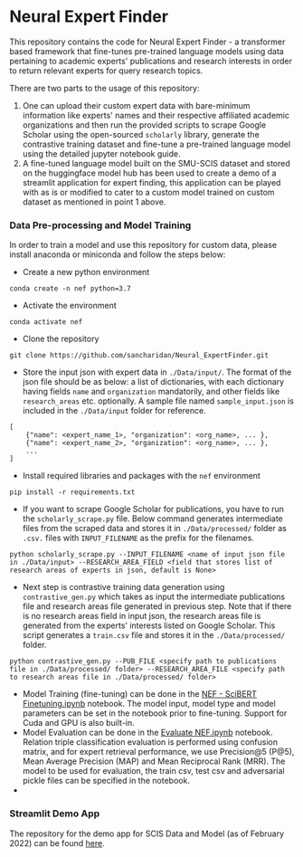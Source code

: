 # Neural Expert Finder
This repository contains the code for Neural Expert Finder - a transformer based framework that fine-tunes pre-trained language models using data pertaining to academic experts' publications and research interests in order to return relevant experts for query research topics. 

There are two parts to the usage of this repository:
1. One can upload their custom expert data with bare-minimum information like experts' names and their respective affiliated academic organizations and then run the provided scripts to scrape Google Scholar using the open-sourced `scholarly` library, generate the contrastive training dataset and fine-tune a pre-trained language model using the detailed jupyter notebook guide. 
2. A fine-tuned language model built on the SMU-SCIS dataset and stored on the huggingface model hub has been used to create a demo of a streamlit application for expert finding, this application can be played with as is or modified to cater to a custom model trained on custom dataset as mentioned in point 1 above. 

### Data Pre-processing and Model Training
In order to train a model and use this repository for custom data, please install anaconda or miniconda and follow the steps below:
- Create a new python environment
```
conda create -n nef python=3.7
```
- Activate the environment
```
conda activate nef
```
- Clone the repository
```
git clone https://github.com/sancharidan/Neural_ExpertFinder.git
```
- Store the input json with expert data in `./Data/input/`. The format of the json file should be as below: a list of dictionaries, with each dictionary having fields `name` and `organization` mandatorily, and other fields like `research_areas` etc. optionally. A sample file named `sample_input.json` is included in the `./Data/input` folder for reference.
```
[
    {"name": <expert_name_1>, "organization": <org_name>, ... },
    {"name": <expert_name_2>, "organization": <org_name>, ... },
    ...
]
```
- Install required libraries and packages with the `nef` environment
``` 
pip install -r requirements.txt
```
- If you want to scrape Google Scholar for publications, you have to run the `scholarly_scrape.py` file. Below command generates intermediate files from the scraped data and stores it in `./Data/processed/` folder as `.csv.` files with `INPUT_FILENAME` as the prefix for the filenames. 
```
python scholarly_scrape.py --INPUT_FILENAME <name of input json file in ./Data/input> --RESEARCH_AREA_FIELD <field that stores list of research areas of experts in json, default is None>
```
- Next step is contrastive training data generation using `contrastive_gen.py` which takes as input the intermediate publications file and research areas file generated in previous step. Note that if there is no research areas field in input json, the research areas file is generated from the experts' interests listed on Google Scholar. This script generates a `train.csv` file and stores it in the `./Data/processed/` folder.
```
python contrastive_gen.py --PUB_FILE <specify path to publications file in ./Data/processed/ folder> --RESEARCH_AREA_FILE <specify path to research areas file in ./Data/processed/ folder>
```
- Model Training (fine-tuning) can be done in the [NEF - SciBERT Finetuning.ipynb](https://github.com/sancharidan/Neural_ExpertFinder/blob/master/NEF%20-%20SciBERT%20Finetuning.ipynb) notebook. The model input, model type and model parameters can be set in the notebook prior to fine-tuning. Support for Cuda and GPU is also built-in.
- Model Evaluation can be done in the [Evaluate NEF.ipynb](https://github.com/sancharidan/Neural_ExpertFinder/blob/master/Evaluate%20NEF.ipynb) notebook. Relation triple classification evaluation is performed using confusion matrix, and for expert retrieval performance, we use Precision@5 (P@5), Mean Average Precision (MAP) and Mean Reciprocal Rank (MRR). The model to be used for evaluation, the train csv, test csv and adversarial pickle files can be specified in the notebook.
- 
### Streamlit Demo App
The repository for the demo app for SCIS Data and Model (as of February 2022) can be found [here](https://github.com/sancharidan/NEF_Streamlit_Demo).

